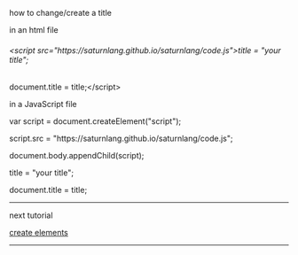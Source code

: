<p>how to change/create a title</p>

<p>in an html file</p>
<h6>&lt;script src="https://saturnlang.github.io/saturnlang/code.js"&gt;title = "your title";</h6> 
<h7>document.title = title;&lt;/script&gt;</h7>

<p>in a JavaScript file</p>
<p>var script = document.createElement("script");</p>
<p>script.src = "https://saturnlang.github.io/saturnlang/code.js";</p>
<p>document.body.appendChild(script);</p>
<p>title = "your title";</p>
<p>document.title = title;</p>
<hr/>
<p>next tutorial</p>
<a href="element">create elements</a>
<hr/>
<script src="url.js"></script>
